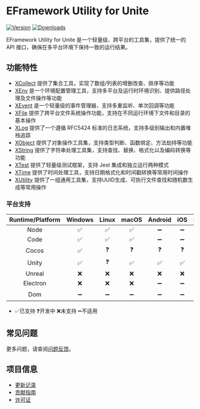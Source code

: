 # EFramework Utility for Unite

[![Version](https://img.shields.io/npm/v/org.eframework.uni.util)](https://www.npmjs.com/package/org.eframework.uni.util)
[![Downloads](https://img.shields.io/npm/dm/org.eframework.uni.util)](https://www.npmjs.com/package/org.eframework.uni.util)

EFramework Utility for Unite 是一个轻量级、跨平台的工具集，提供了统一的 API 接口，确保在多平台环境下保持一致的运行结果。

## 功能特性

- [XCollect](docs/XCollect.md) 提供了集合工具，实现了数组/列表的增删改查、排序等功能
- [XEnv](docs/XEnv.md) 是一个环境配置管理工具，支持多平台及运行时环境识别、提供路径处理及文件操作等功能
- [XEvent](docs/XEvent.md) 是一个轻量级的事件管理器，支持多重监听、单次回调等功能
- [XFile](docs/XFile.md) 提供了跨平台文件系统操作功能，支持在不同运行环境下文件和目录的基本操作
- [XLog](docs/XLog.md) 提供了一个遵循 RFC5424 标准的日志系统，支持多级别输出和内置堆栈追踪
- [XObject](docs/XObject.md) 提供了对象操作工具集，支持类型判断、函数绑定、方法劫持等功能
- [XString](docs/XString.md) 提供了字符串处理工具集，支持查找、替换、格式化以及编码转换等功能
- [XTest](docs/XTest.md) 提供了轻量级测试框架，支持 Jest 集成和独立运行两种模式
- [XTime](docs/XTime.md) 提供了时间处理工具，支持日期格式化和时间戳转换等常用时间操作
- [XUtility](docs/XUtility.md) 提供了一组通用工具集，支持UUID生成、可执行文件查找和随机数生成等常用操作

### 平台支持

| Runtime/Platform | Windows | Linux | macOS | Android | iOS | Browser |
| :-: | :-: | :-: | :-: | :-: | :-: | :-: |
| Node | ✅ | ✅ | ✅ | ➖ | ➖ | ➖ |
| Code | ✅ | ✅ | ✅ | ➖ | ➖ | ➖ |
| Cocos | ✅ | ❓ | ❓ | ❓ | ❓ | ❓ |
| Unity | ✅ | ❓ | ✅ | ✅ | ✅ | ❓ |
| Unreal | ❌ | ❌ | ❌ | ❌ | ❌ | ❌ |
| Electron | ❌ | ❌ | ❌ | ➖ | ➖ | ➖ |
| Dom | ➖ | ➖ | ➖ | ➖ | ➖ | ❓ |
- ✅已支持  ❓开发中  ❌未支持  ➖不适用

## 常见问题

更多问题，请查阅[问题反馈](CONTRIBUTING.md#问题反馈)。

## 项目信息

- [更新记录](CHANGELOG.md)
- [贡献指南](CONTRIBUTING.md)
- [许可证](LICENSE)